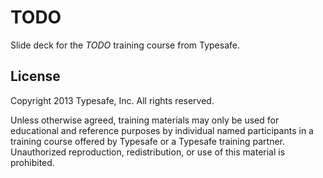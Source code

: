 # TODO

Slide deck for the *TODO* training course from Typesafe.

## License

Copyright 2013 Typesafe, Inc. All rights reserved.

Unless otherwise agreed, training materials may only be used for educational and reference purposes by individual named participants in a training course offered by Typesafe or a Typesafe training partner. Unauthorized reproduction, redistribution, or use of this material is prohibited.
